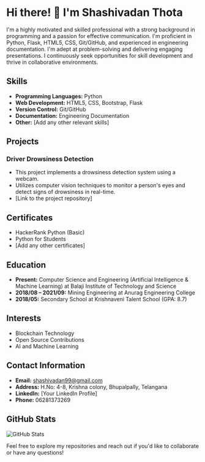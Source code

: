 # Hi there! 👋 I'm Shashivadan Thota

I'm a highly motivated and skilled professional with a strong background in programming and a passion for effective communication. I'm proficient in Python, Flask, HTML5, CSS, Git/GitHub, and experienced in engineering documentation. I'm adept at problem-solving and delivering engaging presentations. I continuously seek opportunities for skill development and thrive in collaborative environments.

## Skills

- **Programming Languages:** Python
- **Web Development:** HTML5, CSS, Bootstrap, Flask
- **Version Control:** Git/GitHub
- **Documentation:** Engineering Documentation
- **Other:** [Add any other relevant skills]

## Projects

### Driver Drowsiness Detection

- This project implements a drowsiness detection system using a webcam.
- Utilizes computer vision techniques to monitor a person's eyes and detect signs of drowsiness in real-time.
- [Link to the project repository]

## Certificates

- HackerRank Python (Basic)
- Python for Students
- [Add any other certificates]

## Education

- **Present:** Computer Science and Engineering (Artificial Intelligence & Machine Learning) at Balaji Institute of Technology and Science
- **2018/08 – 2021/09:** Mining Engineering at Anurag Engineering College
- **2018/05:** Secondary School at Krishnaveni Talent School (GPA: 8.7)

## Interests

- Blockchain Technology
- Open Source Contributions
- AI and Machine Learning

## Contact Information

- **Email:** shashivadan99@gmail.com
- **Address:** H.No: 4-8, Krishna colony, Bhupalpally, Telangana
- **LinkedIn:** [Your LinkedIn Profile]
- **Phone:** 06281373269

## GitHub Stats

![GitHub Stats](https://github-readme-stats.vercel.app/api?username=yourusername&show_icons=true)

Feel free to explore my repositories and reach out if you'd like to collaborate or have any questions!
